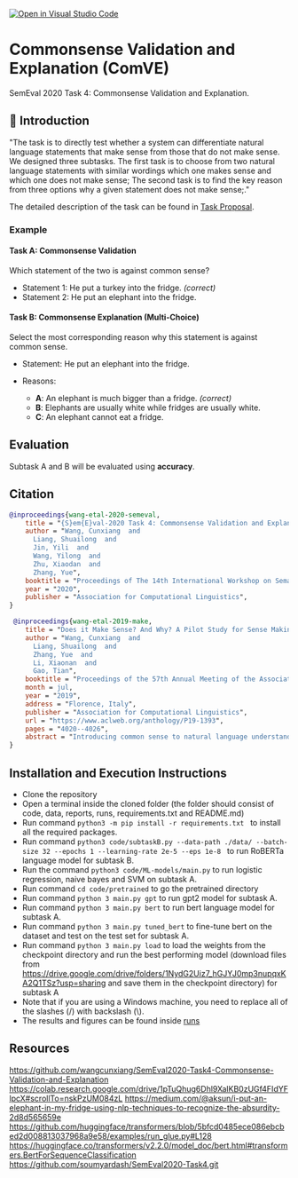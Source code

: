 [![Open in Visual Studio Code](https://classroom.github.com/assets/open-in-vscode-f059dc9a6f8d3a56e377f745f24479a46679e63a5d9fe6f495e02850cd0d8118.svg)](https://classroom.github.com/online_ide?assignment_repo_id=5740372&assignment_repo_type=AssignmentRepo)

# Commonsense Validation and Explanation (ComVE)

SemEval 2020 Task 4: Commonsense Validation and Explanation.

## 📖 Introduction

"The task is to directly test whether a system can differentiate natural language statements that make sense from those that do not make sense. We designed three subtasks. The first task is to choose from two natural language statements with similar wordings which one makes sense and which one does not make sense; The second task is to find the key reason from three options why a given statement does not make sense;."

The detailed description of the task can be found in [Task Proposal](reports/karimiab_azamani1_proposal.pdf).

### Example

#### Task A: Commonsense Validation

Which statement of the two is against common sense?

- Statement 1: He put a turkey into the fridge. *(correct)*
- Statement 2: He put an elephant into the fridge.

#### Task B: Commonsense Explanation (Multi-Choice)

Select the most corresponding reason why this statement is against common sense.

- Statement: He put an elephant into the fridge.

- Reasons:

  - **A**: An elephant is much bigger than a fridge. *(correct)*
  - **B**: Elephants are usually white while fridges are usually white.
  - **C**: An elephant cannot eat a fridge.

## Evaluation

Subtask A and B will be evaluated using **accuracy**. 

## Citation

```bib
@inproceedings{wang-etal-2020-semeval,
    title = "{S}em{E}val-2020 Task 4: Commonsense Validation and Explanation",
    author = "Wang, Cunxiang  and
      Liang, Shuailong  and
      Jin, Yili  and
      Wang, Yilong  and
      Zhu, Xiaodan  and
      Zhang, Yue",
    booktitle = "Proceedings of The 14th International Workshop on Semantic Evaluation",
    year = "2020",
    publisher = "Association for Computational Linguistics",
}
```

```bib
 @inproceedings{wang-etal-2019-make,
    title = "Does it Make Sense? And Why? A Pilot Study for Sense Making and Explanation",
    author = "Wang, Cunxiang  and
      Liang, Shuailong  and
      Zhang, Yue  and
      Li, Xiaonan  and
      Gao, Tian",
    booktitle = "Proceedings of the 57th Annual Meeting of the Association for Computational Linguistics",
    month = jul,
    year = "2019",
    address = "Florence, Italy",
    publisher = "Association for Computational Linguistics",
    url = "https://www.aclweb.org/anthology/P19-1393",
    pages = "4020--4026",
    abstract = "Introducing common sense to natural language understanding systems has received increasing research attention. It remains a fundamental question on how to evaluate whether a system has the sense-making capability. Existing benchmarks measure common sense knowledge indirectly or without reasoning. In this paper, we release a benchmark to directly test whether a system can differentiate natural language statements that make sense from those that do not make sense. In addition, a system is asked to identify the most crucial reason why a statement does not make sense. We evaluate models trained over large-scale language modeling tasks as well as human performance, showing that there are different challenges for system sense-making.",
}
 ```

## Installation and Execution Instructions
- Clone the repository
- Open a terminal inside the cloned folder (the folder should consist of code, data, reports, runs, requirements.txt and README.md)
- Run command ```python3 -m pip install -r requirements.txt ``` to install all the required packages.
- Run command ```python3 code/subtaskB.py --data-path ./data/ --batch-size 32 --epochs 1 --learning-rate 2e-5 --eps 1e-8 ``` to run RoBERTa language model for subtask B.
- Run the command ```python3 code/ML-models/main.py``` to run logistic regression, naive bayes and SVM on subtask A.
- Run command ```cd code/pretrained``` to go the pretrained directory
- Run command ```python 3 main.py gpt``` to run gpt2 model for subtask A.
- Run command ```python 3 main.py bert``` to run bert language model for subtask A.
- Run command ```python 3 main.py tuned_bert``` to fine-tune bert on the dataset and test on the test set for subtask A.
- Run command ```python 3 main.py load``` to load the weights from the checkpoint directory and run the best performing model (download files from https://drive.google.com/drive/folders/1NydG2Uiz7_hGJYJ0mp3nupqxKA2Q1TSz?usp=sharing and save them in the checkpoint directory) for subtask A
- Note that if you are using a Windows machine, you need to replace all of the slashes (/) with backslash (\\).
- The results and figures can be found inside [runs](runs)


## Resources
https://github.com/wangcunxiang/SemEval2020-Task4-Commonsense-Validation-and-Explanation https://colab.research.google.com/drive/1pTuQhug6Dhl9XalKB0zUGf4FIdYFlpcX#scrollTo=nskPzUM084zL https://medium.com/@aksun/i-put-an-elephant-in-my-fridge-using-nlp-techniques-to-recognize-the-absurdity-2d8d565659e https://github.com/huggingface/transformers/blob/5bfcd0485ece086ebcbed2d008813037968a9e58/examples/run_glue.py#L128 https://huggingface.co/transformers/v2.2.0/model_doc/bert.html#transformers.BertForSequenceClassification
https://github.com/soumyardash/SemEval2020-Task4.git
